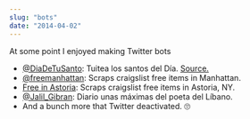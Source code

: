 ```yaml
---
slug: "bots"
date: "2014-04-02"
---     
```

At some point I enjoyed making Twitter bots
        
* [@DiaDeTuSanto](https://twitter.com/DiaDeTuSanto): Tuitea los santos del Día. [Source.](https://github.com/elneto/santos)
* [@freemanhattan](https://twitter.com/freemanhattan): Scraps craigslist free items in Manhattan.
* [Free in Astoria](https://twitter.com/free_stof): Scraps craigslist free items in Astoria, NY.
* [@Jalil_Gibran](https://twitter.com/Jalil_Gibran): Diario unas máximas del poeta del Líbano.
* And a bunch more that Twitter deactivated. 🙄   